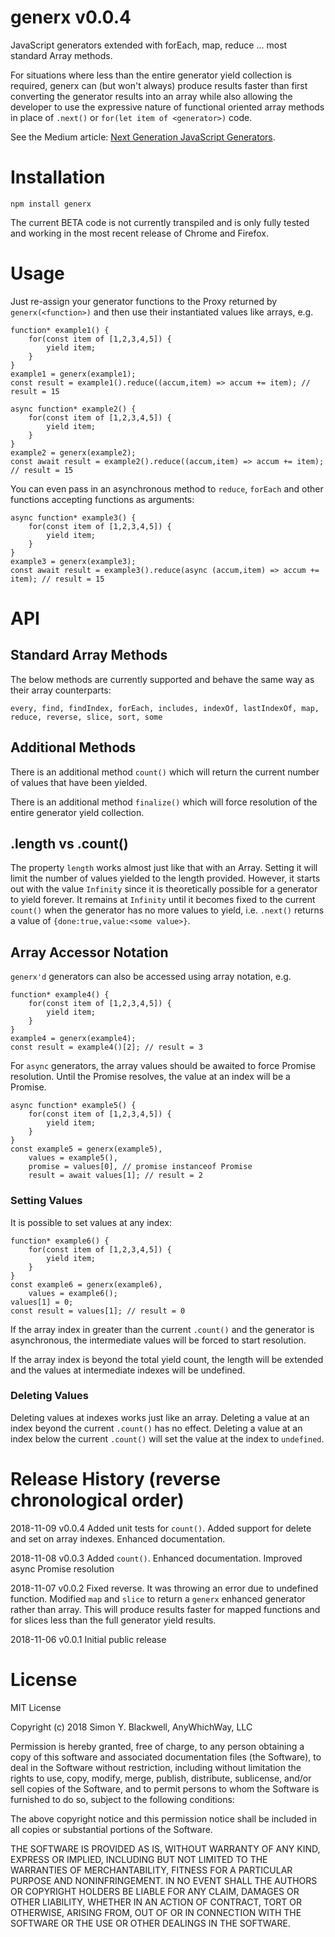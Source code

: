 # generx v0.0.4

JavaScript generators extended with forEach, map, reduce ... most standard Array methods.

For situations where less than the entire generator yield collection is required, generx can (but won't always) produce results faster than first converting the generator results into an array while 
also allowing the developer to use the expressive nature of functional oriented array methods in place of `.next()` or `for(let item of <generator>)` code.

See the Medium article: [Next Generation JavaScript Generators](https://medium.com/me/stats/post/df08312fa62d).

# Installation

`npm install generx`

The current BETA code is not currently transpiled and is only fully tested and working in the most recent release of Chrome and Firefox.


# Usage

Just re-assign your generator functions to the Proxy returned by `generx(<function>)` and then use their instantiated values like arrays, e.g.

```
function* example1() {
	for(const item of [1,2,3,4,5]) {
		yield item;
	}
}
example1 = generx(example1);
const result = example1().reduce((accum,item) => accum += item); // result = 15

async function* example2() {
	for(const item of [1,2,3,4,5]) {
		yield item;
	}
}
example2 = generx(example2);
const await result = example2().reduce((accum,item) => accum += item); // result = 15
```

You can even pass in an asynchronous method to `reduce`, `forEach` and other functions accepting functions as arguments:

```
async function* example3() {
	for(const item of [1,2,3,4,5]) {
		yield item;
	}
}
example3 = generx(example3);
const await result = example3().reduce(async (accum,item) => accum += item); // result = 15

```

# API

## Standard Array Methods

The below methods are currently supported and behave the same way as their array counterparts:

```
every, find, findIndex, forEach, includes, indexOf, lastIndexOf, map, reduce, reverse, slice, sort, some
```

## Additional Methods

There is an additional method `count()` which will return the current number of values that have been yielded.

There is an additional method `finalize()` which will force resolution of the entire generator yield collection.

## .length vs .count()

The property `length` works almost just like that with an Array. Setting it will limit the number of values yielded to the length provided.
However, it starts out with the value `Infinity` since it is theoretically possible for a generator to yield forever. It remains at `Infinity` until it
becomes fixed to the current `count()` when the generator has no more values to yield, i.e. `.next()` returns a value of `{done:true,value:<some value>}`.

## Array Accessor Notation

`generx'd` generators can also be accessed using array notation, e.g.

```
function* example4() {
	for(const item of [1,2,3,4,5]) {
		yield item;
	}
}
example4 = generx(example4);
const result = example4()[2]; // result = 3
```

For `async` generators, the array values should be awaited to force Promise resolution. Until the Promise resolves, the value at an index will be a Promise.

```
async function* example5() {
	for(const item of [1,2,3,4,5]) {
		yield item;
	}
}
const example5 = generx(example5),
	values = example5(),
	promise = values[0], // promise instanceof Promise
	result = await values[1]; // result = 2
```

### Setting Values

It is possible to set values at any index:

```
function* example6() {
	for(const item of [1,2,3,4,5]) {
		yield item;
	}
}
const example6 = generx(example6),
	values = example6();
values[1] = 0;
const result = values[1]; // result = 0
```

If the array index in greater than the current `.count()` and the generator is asynchronous, the intermediate values will be forced to start resolution.

If the array index is beyond the total yield count, the length will be extended and the values at intermediate indexes will be undefined.

### Deleting Values

Deleting values at indexes works just like an array. Deleting a value at an index beyond the current `.count()` has no effect. Deleting a value at an index below the current
`.count()` will set the value at the index to `undefined`.


# Release History (reverse chronological order)

2018-11-09 v0.0.4 Added unit tests for `count()`. Added support for delete and set on array indexes. Enhanced documentation.

2018-11-08 v0.0.3 Added `count()`. Enhanced documentation. Improved async Promise resolution

2018-11-07 v0.0.2 Fixed reverse. It was throwing an error due to undefined function. Modified `map` and `slice` to return a `generx` enhanced 
generator rather than array. This will produce results faster for mapped functions and for slices less than the full generator yield results.

2018-11-06 v0.0.1 Initial public release

# License

MIT License

Copyright (c) 2018 Simon Y. Blackwell, AnyWhichWay, LLC

Permission is hereby granted, free of charge, to any person obtaining a copy
of this software and associated documentation files (the Software), to deal
in the Software without restriction, including without limitation the rights
to use, copy, modify, merge, publish, distribute, sublicense, and/or sell
copies of the Software, and to permit persons to whom the Software is
furnished to do so, subject to the following conditions:

The above copyright notice and this permission notice shall be included in all
copies or substantial portions of the Software.

THE SOFTWARE IS PROVIDED AS IS, WITHOUT WARRANTY OF ANY KIND, EXPRESS OR
IMPLIED, INCLUDING BUT NOT LIMITED TO THE WARRANTIES OF MERCHANTABILITY,
FITNESS FOR A PARTICULAR PURPOSE AND NONINFRINGEMENT. IN NO EVENT SHALL THE
AUTHORS OR COPYRIGHT HOLDERS BE LIABLE FOR ANY CLAIM, DAMAGES OR OTHER
LIABILITY, WHETHER IN AN ACTION OF CONTRACT, TORT OR OTHERWISE, ARISING FROM,
OUT OF OR IN CONNECTION WITH THE SOFTWARE OR THE USE OR OTHER DEALINGS IN THE
SOFTWARE.
